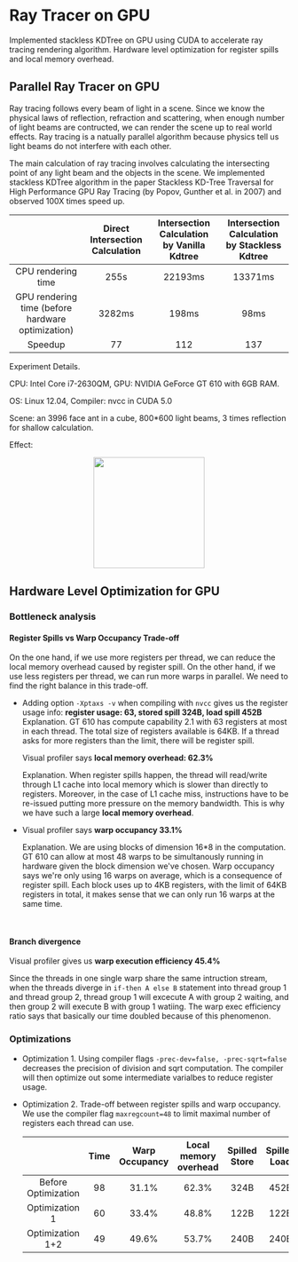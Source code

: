 # Ray Tracer on GPU
Implemented stackless KDTree on GPU using CUDA to accelerate ray tracing rendering algorithm. Hardware level optimization for register spills and local memory overhead. 

## Parallel Ray Tracer on GPU

Ray tracing follows every beam of light in a scene. Since we know the physical laws of reflection, refraction and scattering, when enough number of light beams are contructed, we can render the scene up to real world effects. Ray tracing is a natually parallel algorithm because physics tell us light beams do not interfere with each other.

The main calculation of ray tracing involves calculating the intersecting point of any light beam and the objects in the scene. We implemented stackless KDTree algorithm in the paper Stackless KD-Tree Traversal for High Performance GPU Ray Tracing (by Popov, Gunther et al. in 2007) and observed  100X times speed up.

|                                          | Direct Intersection Calculation | Intersection Calculation by Vanilla Kdtree | Intersection  Calculation by Stackless Kdtree |
| :--------------------------------------: | :-----------------------------: | :--------------------------------------: | :--------------------------------------: |
|            CPU rendering time            |              255s               |                 22193ms                  |                 13371ms                  |
| GPU rendering time (before hardware optimization) |             3282ms              |                  198ms                   |                   98ms                   |
|                 Speedup                  |               77                |                   112                    |                   137                    |

Experiment Details. 

CPU: Intel Core i7-2630QM, GPU: NVIDIA GeForce GT 610 with 6GB RAM. 

OS: Linux 12.04, Compiler: nvcc in CUDA 5.0

Scene: an 3996 face ant in a cube, 800*600 light beams, 3 times reflection for shallow calculation. 

Effect:  

<p align="center">
  <img src="https://github.com/jasonge27/RayTracingCUDA/blob/master/scene/rendered_ant.png" width="200"/>
</p>

## Hardware Level Optimization for GPU

### Bottleneck analysis

#### Register Spills vs Warp Occupancy Trade-off

On the one hand, if we use more registers per thread, we can reduce the local memory overhead caused by register spill. On the other hand, if we use less registers per thread, we can run more warps in parallel. We need to find the right balance in this trade-off.

- Adding option `-Xptaxs -v` when compiling with `nvcc` gives us the register usage info:  **register usage: 63, stored spill 324B, load spill 452B** Explanation. GT 610 has compute capability 2.1 with 63 registers at most in each thread. The total size of registers available is 64KB. If a thread asks for more registers than the limit, there will be register spill.

  Visual profiler says **local memory overhead: 62.3%**

  Explanation. When register spills happen, the thread will read/write through L1 cache into local memory which is slower than directly to registers. Moreover, in the case of L1 cache miss, instructions have to be re-issued putting more pressure on the memory bandwidth. This is why we have such a large **local memory overhead**.

- Visual profiler says **warp occupancy 33.1%** 

  Explanation. We are using blocks of dimension 16*8 in the computation. GT 610 can allow at most 48 warps to be simultanously running in hardware given the block dimension we've chosen. Warp occupancy says we're only using 16 warps on average, which is a consequence of register spill. Each block uses up to 4KB registers, with the limit of 64KB registers in total, it makes sense that we can only run 16 warps at the same time. 

  ​

#### Branch divergence

Visual profiler gives us **warp execution efficiency 45.4%**

Since the threads in one single warp share the same intruction stream, when the threads diverge in `if-then A else B` statement into thread group 1 and thread group 2, thread group 1 will excecute A with group 2 waiting, and then group 2 will execute B with group 1 watiing. The warp exec efficiency ratio says that basically our time doubled because of this phenomenon.

### Optimizations

- Optimization 1. Using compiler flags `-prec-dev=false, -prec-sqrt=false` decreases the precision of division and sqrt computation. The compiler will then optimize out some intermediate varialbes to reduce register usage.

- Optimization 2. Trade-off between register spills and warp occupancy. We use the compiler flag `maxregcount=48` to limit maximal number of registers each thread can use. 

  |                     | Time | Warp Occupancy | Local memory overhead | Spilled Store | Spilled Load |
  | :-----------------: | :--: | :------------: | :-------------------: | :-----------: | :----------: |
  | Before Optimization |  98  |     31.1%      |         62.3%         |     324B      |     452B     |
  |   Optimization 1    |  60  |     33.4%      |         48.8%         |     122B      |     122B     |
  |  Optimization 1+2   |  49  |     49.6%      |         53.7%         |     240B      |     240B     |

  ​


